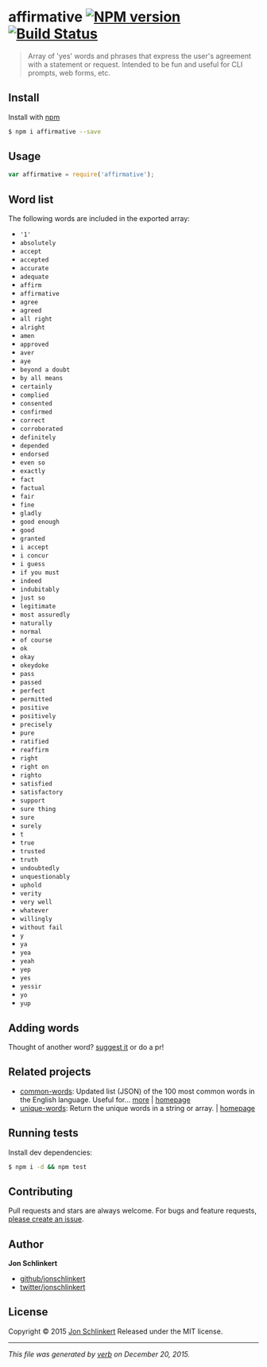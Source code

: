 # affirmative [![NPM version](https://img.shields.io/npm/v/affirmative.svg)](https://www.npmjs.com/package/affirmative) [![Build Status](https://img.shields.io/travis/jonschlinkert/affirmative.svg)](https://travis-ci.org/jonschlinkert/affirmative)

> Array of 'yes' words and phrases that express the user's agreement with a statement or request. Intended to be fun and useful for CLI prompts, web forms, etc.

## Install

Install with [npm](https://www.npmjs.com/)

```sh
$ npm i affirmative --save
```

## Usage

```js
var affirmative = require('affirmative');
```

## Word list

The following words are included in the exported array:

* `'1'`
* `absolutely`
* `accept`
* `accepted`
* `accurate`
* `adequate`
* `affirm`
* `affirmative`
* `agree`
* `agreed`
* `all right`
* `alright`
* `amen`
* `approved`
* `aver`
* `aye`
* `beyond a doubt`
* `by all means`
* `certainly`
* `complied`
* `consented`
* `confirmed`
* `correct`
* `corroborated`
* `definitely`
* `depended`
* `endorsed`
* `even so`
* `exactly`
* `fact`
* `factual`
* `fair`
* `fine`
* `gladly`
* `good enough`
* `good`
* `granted`
* `i accept`
* `i concur`
* `i guess`
* `if you must`
* `indeed`
* `indubitably`
* `just so`
* `legitimate`
* `most assuredly`
* `naturally`
* `normal`
* `of course`
* `ok`
* `okay`
* `okeydoke`
* `pass`
* `passed`
* `perfect`
* `permitted`
* `positive`
* `positively`
* `precisely`
* `pure`
* `ratified`
* `reaffirm`
* `right`
* `right on`
* `righto`
* `satisfied`
* `satisfactory`
* `support`
* `sure thing`
* `sure`
* `surely`
* `t`
* `true`
* `trusted`
* `truth`
* `undoubtedly`
* `unquestionably`
* `uphold`
* `verity`
* `very well`
* `whatever`
* `willingly`
* `without fail`
* `y`
* `ya`
* `yea`
* `yeah`
* `yep`
* `yes`
* `yessir`
* `yo`
* `yup`

## Adding words

Thought of another word? [suggest it](https://github.com/jonschlinkert/affirmative/issues/new?title=add%20word&body=I'd%20like%20to%20add%20the%20word%253A) or do a pr!

## Related projects

* [common-words](https://www.npmjs.com/package/common-words): Updated list (JSON) of the 100 most common words in the English language. Useful for… [more](https://www.npmjs.com/package/common-words) | [homepage](https://github.com/jonschlinkert/common-words)
* [unique-words](https://www.npmjs.com/package/unique-words): Return the unique words in a string or array. | [homepage](https://github.com/jonschlinkert/unique-words)

## Running tests

Install dev dependencies:

```sh
$ npm i -d && npm test
```

## Contributing

Pull requests and stars are always welcome. For bugs and feature requests, [please create an issue](https://github.com/jonschlinkert/affirmative/issues/new).

## Author

**Jon Schlinkert**

* [github/jonschlinkert](https://github.com/jonschlinkert)
* [twitter/jonschlinkert](http://twitter.com/jonschlinkert)

## License

Copyright © 2015 [Jon Schlinkert](https://github.com/jonschlinkert)
Released under the MIT license.

***

_This file was generated by [verb](https://github.com/verbose/verb) on December 20, 2015._

